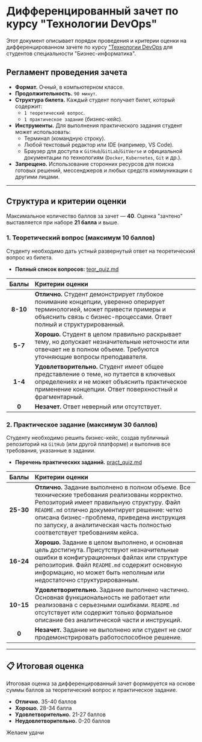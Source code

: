 # Дифференцированный зачет по курсу "Технологии DevOps"

Этот документ описывает порядок проведения и критерии оценки на дифференцированном зачете по курсу ["Технологии DevOps](http://95.131.149.21/moodle/course/view.php?id=22) для студентов специальности "Бизнес-информатика".

##  Регламент проведения зачета

-   **Формат.** Очный, в компьютерном классе.
-   **Продолжительность.** `90 минут`.
-   **Структура билета.** Каждый студент получает билет, который содержит:
    -   `1 теоретический вопрос`.
    -   `1 практическое задание` (бизнес-кейс).
-   **Инструменты.** Для выполнения практического задания студент может использовать:
    -   Терминал (командную строку).
    -   Любой текстовый редактор или IDE (например, VS Code).
    -   Браузер для доступа к `GitHub`/`GitLab`/`GitVerse` и официальной документации по технологиям (`Docker`, `Kubernetes`, `Git` и др.).
-   **Запрещено.** Использование сторонних ресурсов для поиска готовых решений, мессенджеров и любых средств коммуникации с другими лицами.

---

##  Структура и критерии оценки

Максимальное количество баллов за зачет — **40**. Оценка "зачтено" выставляется при наборе **21 балла** и выше.

### 1. Теоретический вопрос (максимум 10 баллов)

Студенту необходимо дать устный развернутый ответ на теоретический вопрос из билета.

-   **Полный список вопросов:** [teor_quiz.md](teor_quiz.md)

| Баллы | Критерии оценки |
| :---: | :--- |
| **8-10** | **Отлично.** Студент демонстрирует глубокое понимание концепции, уверенно оперирует терминологией, может привести примеры и объяснить связь с бизнес-процессами. Ответ полный и структурированный. |
| **5-7** | **Хорошо.** Студент в целом правильно раскрывает тему, но допускает незначительные неточности или отвечает не в полном объеме. Требуются уточняющие вопросы преподавателя. |
| **1-4** | **Удовлетворительно.** Студент имеет общее представление о теме, но путается в ключевых определениях и не может объяснить практическое применение концепции. Ответ поверхностный и фрагментарный. |
| **0** | **Незачет.** Ответ неверный или отсутствует. |

### 2. Практическое задание (максимум 30 баллов)

Студенту необходимо решить бизнес-кейс, создав публичный репозиторий на `GitHub` (или другой платформе) и выполнив все требования, указанные в задании.

-   **Перечень практических заданий.** [pract_quiz.md](pract_quiz.md)

| Баллы | Критерии оценки |
| :---: | :--- |
| **25-30** | **Отлично.** Задание выполнено в полном объеме. Все технические требования реализованы корректно. Репозиторий имеет правильную структуру. Файл `README.md` отлично документирует решение: четко описана бизнес-проблема, приведена инструкция по запуску, а аналитическая часть полностью соответствует требованиям кейса. |
| **16-24** | **Хорошо.** Задание в целом выполнено, и основная цель достигнута. Присутствуют незначительные ошибки в конфигурационных файлах или структуре репозитория. Файл `README.md` содержит основную информацию, но может быть неполным или недостаточно структурированным. |
| **10-15** | **Удовлетворительно.** Задание выполнено частично. Основная функциональность не работает или реализована с серьезными ошибками. `README.md` отсутствует или содержит только формальное описание без аналитической части и инструкций. |
| **0** | **Незачет.** Задание не выполнено или студент не смог продемонстрировать работоспособное решение. |

---

## 📋 Итоговая оценка

Итоговая оценка за дифференцированный зачет формируется на основе суммы баллов за теоретический вопрос и практическое задание.

-   **Отлично.** 35-40 баллов
-   **Хорошо.** 28-34 балла
-   **Удовлетворительно.** 21-27 баллов
-   **Неудовлетворительно.** 0-20 баллов


Желаем удачи


